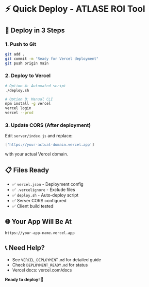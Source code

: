 # ⚡ Quick Deploy - ATLASE ROI Tool

## 🚀 Deploy in 3 Steps

### 1. Push to Git
```bash
git add .
git commit -m "Ready for Vercel deployment"
git push origin main
```

### 2. Deploy to Vercel
```bash
# Option A: Automated script
./deploy.sh

# Option B: Manual CLI
npm install -g vercel
vercel login
vercel --prod
```

### 3. Update CORS (After deployment)
Edit `server/index.js` and replace:
```javascript
['https://your-actual-domain.vercel.app']
```
with your actual Vercel domain.

## 📋 Files Ready
- ✅ `vercel.json` - Deployment config
- ✅ `.vercelignore` - Exclude files
- ✅ `deploy.sh` - Auto-deploy script
- ✅ Server CORS configured
- ✅ Client build tested

## 🌐 Your App Will Be At
`https://your-app-name.vercel.app`

## 📞 Need Help?
- See `VERCEL_DEPLOYMENT.md` for detailed guide
- Check `DEPLOYMENT_READY.md` for status
- Vercel docs: vercel.com/docs

**Ready to deploy! 🎯** 